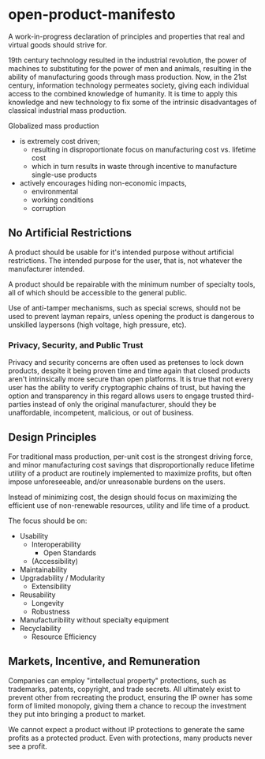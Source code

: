 # open-product-manifesto


A work-in-progress declaration of principles and properties that real and virtual goods should strive for.

19th century technology resulted in the industrial revolution, the power of machines to substituting for the power of men and animals, resulting in the ability of manufacturing goods through mass production. Now, in the 21st century, information technology permeates society, giving each individual access to the combined knowledge of humanity. It is time to apply this knowledge and new technology to fix some of the intrinsic disadvantages of classical industrial mass production. 

Globalized mass production
 - is extremely cost driven;
   - resulting in disproportionate focus on manufacturing cost vs. lifetime cost
   - which in turn results in waste through incentive to manufacture single-use products
 - actively encourages hiding non-economic impacts,
   - environmental
   - working conditions
   - corruption

## No Artificial Restrictions

A product should be usable for it's intended purpose without artificial restrictions. The intended purpose for the user, that is, not whatever the manufacturer intended.

A product should be repairable with the minimum number of specialty tools, all of which should be accessible to the general public.

Use of anti-tamper mechanisms, such as special screws, should not be used to prevent layman repairs, unless opening the product is dangerous to unskilled laypersons (high voltage, high pressure, etc).

### Privacy, Security, and Public Trust

Privacy and security concerns are often used as pretenses to lock down products, despite it being proven time and time again that closed products aren't intrinsically more secure than open platforms. It is true that not every user has the ability to verify cryptographic chains of trust, but having the option and transparency in this regard allows users to engage trusted third-parties instead of only the original manufacturer, should they be unaffordable, incompetent, malicious, or out of business. 

## Design Principles

For traditional mass production, per-unit cost is the strongest driving force, and minor manufacturing cost savings that disproportionally reduce lifetime utility of a product are routinely implemented to maximize profits, but often impose unforeseeable, and/or unreasonable burdens on the users.

Instead of minimizing cost, the design should focus on maximizing the efficient use of non-renewable resources, utility and life time of a product.

The focus should be on:
- Usability
  - Interoperability
    - Open Standards
  - (Accessibility)
- Maintainability
- Upgradability / Modularity
  - Extensibility
- Reusability
  - Longevity
  - Robustness
- Manufacturibility without specialty equipment
- Recyclability
  - Resource Efficiency
 
## Markets, Incentive, and Remuneration

Companies can employ "intellectual property" protections, such as trademarks, patents, copyright, and trade secrets. All ultimately exist to prevent other from recreating the product, ensuring the IP owner has some form of limited monopoly, giving them a chance to recoup the investment they put into bringing a product to market. 

We cannot expect a product without IP protections to generate the same profits as a protected product. Even with protections, many products never see a profit.
